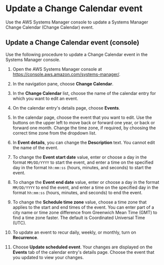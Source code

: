 # Update a Change Calendar event<a name="change-calendar-update-event"></a>

Use the AWS Systems Manager console to update a Systems Manager Change Calendar \(Change Calendar\) event\.

## Update a Change Calendar event \(console\)<a name="change-calendar-update-event-console"></a>

Use the following procedure to update a Change Calendar event in the Systems Manager console\.

1. Open the AWS Systems Manager console at [https://console\.aws\.amazon\.com/systems\-manager/](https://console.aws.amazon.com/systems-manager/)\.

1. In the navigation pane, choose **Change Calendar**\.

1. In the **Change Calendar** list, choose the name of the calendar entry for which you want to edit an event\.

1. On the calendar entry's details page, choose **Events**\.

1. In the calendar page, choose the event that you want to edit\. Use the buttons on the upper left to move back or forward one year, or back or forward one month\. Change the time zone, if required, by choosing the correct time zone from the dropdown list\.

1. In **Event details**, you can change the **Description** text\. You cannot edit the name of the event\.

1. To change the **Event start date** value, enter or choose a day in the format `MM/DD/YYYY` to start the event, and enter a time on the specified day in the format `hh:mm:ss` \(hours, minutes, and seconds\) to start the event\.

1. To change the **Event end date** value, enter or choose a day in the format `MM/DD/YYYY` to end the event, and enter a time on the specified day in the format `hh:mm:ss` \(hours, minutes, and seconds\) to end the event\.

1. To change the **Schedule time zone** value, choose a time zone that applies to the start and end times of the event\. You can enter part of a city name or time zone difference from Greenwich Mean Time \(GMT\) to find a time zone faster\. The default is Coordinated Universal Time \(UTC\)\.

1. To update an event to recur daily, weekly, or monthly, turn on **Recurrence**\.

1. Choose **Update scheduled event**\. Your changes are displayed on the **Events** tab of the calendar entry's details page\. Choose the event that you updated to view your changes\.